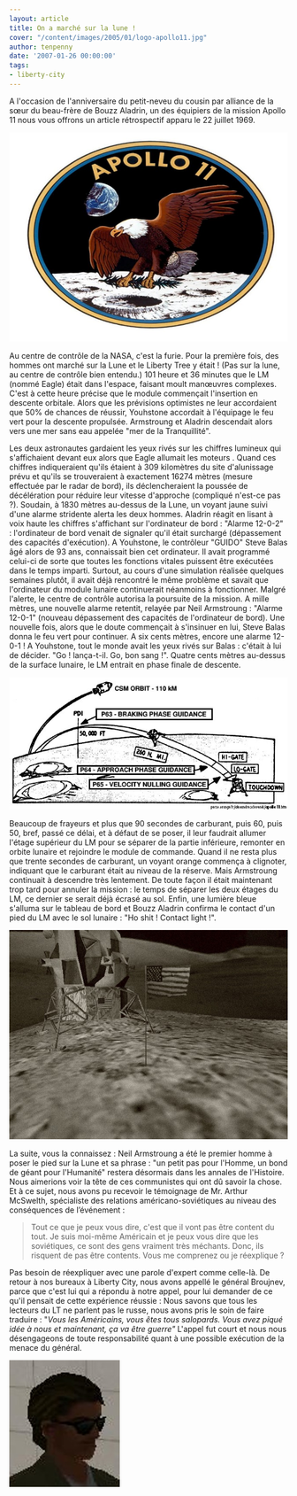 ```yaml
---
layout: article
title: On a marché sur la lune !
cover: "/content/images/2005/01/logo-apollo11.jpg"
author: tenpenny
date: '2007-01-26 00:00:00'
tags:
- liberty-city
---
```


A l'occasion de l'anniversaire du petit-neveu du cousin par alliance de la sœur&nbsp;du beau-frère de Bouzz Aladrin, un des&nbsp;équipiers de la mission Apollo 11&nbsp;nous vous offrons un article rétrospectif apparu le 22 juillet 1969.

![](  /content/images/2005/01/logo-apollo11.jpg)

Au centre de contrôle de la NASA, c'est la furie. Pour la première fois, des hommes ont marché sur la Lune et le Liberty Tree y était ! (Pas sur la lune, au centre de contrôle bien entendu.) 101 heure et 36 minutes que le LM (nommé Eagle) était dans l'espace, faisant moult manœuvres complexes. C'est à cette heure précise que le module commençait l'insertion en descente orbitale. Alors que les prévisions optimistes ne leur accordaient que 50% de chances de réussir, Youhstone accordait à l'équipage le feu vert pour la descente propulsée. Armstroung et Aladrin descendait alors vers une mer sans eau appelée "mer de la Tranquillité".

Les deux astronautes gardaient les yeux rivés sur les chiffres lumineux qui s'affichaient devant eux alors que Eagle allumait les moteurs&nbsp;. Quand ces chiffres indiqueraient qu'ils étaient à 309 kilomètres du site d'alunissage prévu et qu'ils se trouveraient à exactement 16274 mètres (mesure effectuée par le radar de bord), ils déclencheraient la poussée de décélération pour réduire leur vitesse d'approche (compliqué n'est-ce pas ?). Soudain, à 1830 mètres au-dessus de la Lune, un voyant jaune suivi d'une alarme stridente alerta les deux hommes. Aladrin réagit en lisant à voix haute les chiffres s'affichant sur l'ordinateur de bord : "Alarme 12-0-2" : l'ordinateur de bord venait de signaler qu'il était surchargé (dépassement des capacités d'exécution). A Youhstone, le contrôleur "GUIDO" Steve Balas âgé alors de 93 ans,&nbsp;connaissait bien cet ordinateur. Il avait programmé celui-ci de sorte que toutes les fonctions vitales puissent être exécutées dans le temps imparti. Surtout, au cours d'une simulation réalisée quelques semaines plutôt, il avait déjà rencontré le même problème et savait que l'ordinateur du module lunaire continuerait néanmoins à fonctionner. Malgré l'alerte, le centre de contrôle autorisa la poursuite de la mission. A mille mètres, une nouvelle alarme retentit, relayée par Neil Armstroung : "Alarme 12-0-1" (nouveau dépassement des capacités de l'ordinateur de bord). Une nouvelle fois, alors que le doute commençait à s'insinuer en lui, Steve Balas donna le feu vert pour continuer. A six cents mètres, encore une alarme 12-0-1 ! A Youhstone, tout le monde avait les yeux rivés sur Balas : c'était à lui de décider. "Go ! lança-t-il. Go, bon sang !". Quatre cents mètres au-dessus de la surface lunaire, le LM entrait en phase finale de descente.

![Le schéma décrivant les étapes de l'alunissage](  /content/images/2005/01/alunissage.jpg)

Beaucoup de frayeurs et plus que 90 secondes de carburant, puis 60, puis 50, bref,&nbsp;passé ce délai, et à défaut de se poser, il leur faudrait allumer l'étage supérieur du LM pour se séparer de la partie inférieure, remonter en orbite lunaire et rejoindre le module de commande. Quand il ne resta plus que trente secondes de carburant, un voyant orange commença à clignoter, indiquant que le carburant était au niveau de la réserve. Mais Armstroung continuait à descendre très lentement. De toute façon il était maintenant trop tard pour annuler la mission : le temps de séparer les deux étages du LM, ce dernier se serait déjà écrasé au sol. Enfin, une lumière bleue s'alluma sur le tableau de bord et Bouzz Aladrin confirma le contact d'un pied du LM avec le sol lunaire : "Ho shit ! Contact light !".

![Des photos inédites de la Lune.](  /content/images/2005/01/apollo11-02.jpg)

La suite, vous la connaissez : Neil Armstroung a été le premier homme à poser le pied sur la Lune et sa phrase : "un petit pas pour l'Homme, un bond de géant pour l'Humanité" restera désormais dans les annales de l'Histoire. Nous aimerions voir la tête de ces communistes qui ont dû savoir la chose. Et à ce sujet, nous avons pu&nbsp;recevoir le témoignage de&nbsp;Mr. Arthur McSwelth, spécialiste des relations américano-soviétiques au niveau des conséquences de l’événement&nbsp;:

> Tout ce que je peux vous dire, c'est que il vont pas être content du tout. Je suis moi-même Américain et je peux vous dire que les soviétiques, ce sont des gens vraiment très méchants. Donc, ils risquent de pas être contents. Vous me comprenez ou je réexplique ?

Pas besoin de réexpliquer avec une parole d'expert comme celle-là. De retour à nos bureaux à Liberty City, nous avons appellé le général Broujnev, parce que c'est lui qui a répondu à notre appel, pour lui demander de&nbsp;ce qu'il pensait de cette expérience réussie : Nous savons que tous les lecteurs du LT ne parlent pas le russe, nous avons pris le soin de faire traduire : "_Vous les Américains, vous êtes tous salopards. Vous avez piqué idée à nous&nbsp;et maintenant, ça va être guerre"_ L'appel fut court et nous nous désengageons de toute responsabilité quant à une possible exécution de la menace du général.

![Arthur McSwelth, expert en relations diplomatiques.](  /content/images/2005/01/arthurmc.jpg)

<!--kg-card-end: markdown-->
